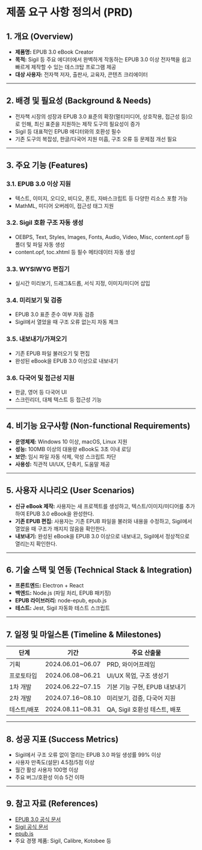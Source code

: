 # 제품 요구 사항 정의서 (PRD)

## 1. 개요 (Overview)
- **제품명:** EPUB 3.0 eBook Creator
- **목적:** Sigil 등 주요 에디터에서 완벽하게 작동하는 EPUB 3.0 이상 전자책을 쉽고 빠르게 제작할 수 있는 데스크탑 프로그램 제공
- **대상 사용자:** 전자책 저자, 출판사, 교육자, 콘텐츠 크리에이터

---

## 2. 배경 및 필요성 (Background & Needs)
- 전자책 시장의 성장과 EPUB 3.0 표준의 확장(멀티미디어, 상호작용, 접근성 등)으로 인해, 최신 표준을 지원하는 제작 도구의 필요성이 증가
- Sigil 등 대표적인 EPUB 에디터와의 호환성 필수
- 기존 도구의 복잡성, 한글/다국어 지원 미흡, 구조 오류 등 문제점 개선 필요

---

## 3. 주요 기능 (Features)
### 3.1. EPUB 3.0 이상 지원
- 텍스트, 이미지, 오디오, 비디오, 폰트, 자바스크립트 등 다양한 리소스 포함 가능
- MathML, 미디어 오버레이, 접근성 태그 지원

### 3.2. Sigil 호환 구조 자동 생성
- OEBPS, Text, Styles, Images, Fonts, Audio, Video, Misc, content.opf 등 폴더 및 파일 자동 생성
- content.opf, toc.xhtml 등 필수 메타데이터 자동 생성

### 3.3. WYSIWYG 편집기
- 실시간 미리보기, 드래그&드롭, 서식 지정, 이미지/미디어 삽입

### 3.4. 미리보기 및 검증
- EPUB 3.0 표준 준수 여부 자동 검증
- Sigil에서 열었을 때 구조 오류 없는지 자동 체크

### 3.5. 내보내기/가져오기
- 기존 EPUB 파일 불러오기 및 편집
- 완성된 eBook을 EPUB 3.0 이상으로 내보내기

### 3.6. 다국어 및 접근성 지원
- 한글, 영어 등 다국어 UI
- 스크린리더, 대체 텍스트 등 접근성 기능

---

## 4. 비기능 요구사항 (Non-functional Requirements)
- **운영체제:** Windows 10 이상, macOS, Linux 지원
- **성능:** 100MB 이상의 대용량 eBook도 3초 이내 로딩
- **보안:** 임시 파일 자동 삭제, 악성 스크립트 차단
- **사용성:** 직관적 UI/UX, 단축키, 도움말 제공

---

## 5. 사용자 시나리오 (User Scenarios)
- **신규 eBook 제작:** 사용자는 새 프로젝트를 생성하고, 텍스트/이미지/미디어를 추가하여 EPUB 3.0 eBook을 완성한다.
- **기존 EPUB 편집:** 사용자는 기존 EPUB 파일을 불러와 내용을 수정하고, Sigil에서 열었을 때 구조가 깨지지 않음을 확인한다.
- **내보내기:** 완성된 eBook을 EPUB 3.0 이상으로 내보내고, Sigil에서 정상적으로 열리는지 확인한다.

---

## 6. 기술 스택 및 연동 (Technical Stack & Integration)
- **프론트엔드:** Electron + React
- **백엔드:** Node.js (파일 처리, EPUB 패키징)
- **EPUB 라이브러리:** node-epub, epub.js
- **테스트:** Jest, Sigil 자동화 테스트 스크립트

---

## 7. 일정 및 마일스톤 (Timeline & Milestones)
| 단계         | 기간         | 주요 산출물                |
|--------------|--------------|----------------------------|
| 기획         | 2024.06.01~06.07 | PRD, 와이어프레임           |
| 프로토타입   | 2024.06.08~06.21 | UI/UX 목업, 구조 생성기     |
| 1차 개발     | 2024.06.22~07.15 | 기본 기능 구현, EPUB 내보내기|
| 2차 개발     | 2024.07.16~08.10 | 미리보기, 검증, 다국어 지원 |
| 테스트/배포  | 2024.08.11~08.31 | QA, Sigil 호환성 테스트, 배포|

---

## 8. 성공 지표 (Success Metrics)
- Sigil에서 구조 오류 없이 열리는 EPUB 3.0 파일 생성률 99% 이상
- 사용자 만족도(설문) 4.5점/5점 이상
- 월간 활성 사용자 100명 이상
- 주요 버그/호환성 이슈 5건 이하

---

## 9. 참고 자료 (References)
- [EPUB 3.0 공식 문서](https://www.w3.org/publishing/epub3/)
- [Sigil 공식 문서](https://sigil-ebook.com/)
- [epub.js](https://github.com/futurepress/epub.js/)
- 주요 경쟁 제품: Sigil, Calibre, Kotobee 등 